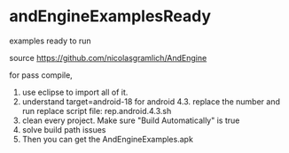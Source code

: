 andEngineExamplesReady
======================

examples ready to run 

source https://github.com/nicolasgramlich/AndEngine


for pass compile, 
1) use eclipse to import all of it.
2) understand target=android-18 for android 4.3. replace the number and run replace script file: rep.android.4.3.sh
3) clean every project. Make sure "Build Automatically" is true
4) solve build path issues
5) Then you can get the AndEngineExamples.apk


